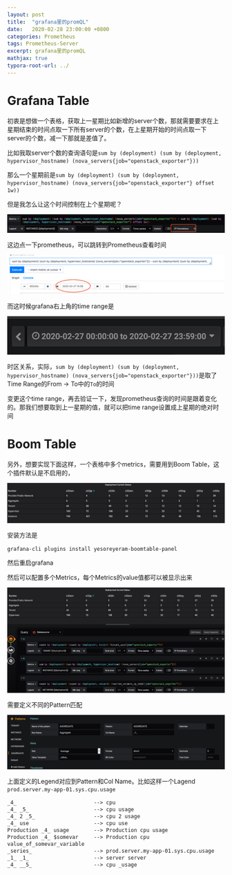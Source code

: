 ```yaml
---
layout: post
title:  "grafana里的promQL"
date:   2020-02-28 23:00:00 +0800
categories: Prometheus
tags: Prometheus-Server
excerpt: grafana里的promQL
mathjax: true
typora-root-url: ../
---
```


# Grafana Table

初衷是想做一个表格，获取上一星期比如新增的server个数，那就需要要求在上星期结束的时间点取一下所有server的个数，在上星期开始的时间点取一下server的个数，减一下那就是差值了。

比如我取server个数的查询语句是`sum by (deployment) (sum by (deployment, hypervisor_hostname) (nova_servers{job="openstack_exporter"}))`

那么一个星期前是`sum by (deployment) (sum by (deployment, hypervisor_hostname) (nova_servers{job="openstack_exporter"} offset 1w)) `

但是我怎么让这个时间控制在上个星期呢？

![image-20200228215559422](/../assets/images/image-20200228215559422.png)

这边点一下prometheus，可以跳转到Prometheus查看时间

![image-20200228215731955](/../assets/images/image-20200228215731955.png)

而这时候grafana右上角的time range是

![image-20200228215804076](/../assets/images/image-20200228215804076.png)

时区关系，实际，`sum by (deployment) (sum by (deployment, hypervisor_hostname) (nova_servers{job="openstack_exporter"}))`是取了Time Range的From -> To中的`To`的时间

变更这个time range，再去验证一下，发现prometheus查询的时间是跟着变化的。那我们想要取到上一星期的值，就可以把time range设置成上星期的绝对时间

# Boom Table

另外，想要实现下面这样，一个表格中多个metrics，需要用到Boom Table，这个插件默认是不启用的，

![image-20200228220036385](/../assets/images/image-20200228220036385.png)

安装方法是

```shell
grafana-cli plugins install yesoreyeram-boomtable-panel
```

然后重启grafana

然后可以配置多个Metrics，每个Metrics的value值都可以被显示出来

![image-20200228220228129](/../assets/images/image-20200228220228129.png)

需要定义不同的Pattern匹配

![image-20200228220324157](/../assets/images/image-20200228220324157.png)

上面定义的Legend对应到Pattern和Col Name。比如这样一个Lagend `prod.server.my-app-01.sys.cpu.usage`

```shell
_4_                         --> cpu
_4_ _5_                     --> cpu usage
_4_ 2 _5_                   --> cpu 2 usage
_4_ use                     --> cpu use
Production _4_ usage        --> Production cpu usage
Production _4_ $somevar     --> Production cpu value_of_somevar_variable
_series_                    --> prod.server.my-app-01.sys.cpu.usage
_1_ _1_                     --> server server
_4_ __5_                    --> cpu _usage
```

